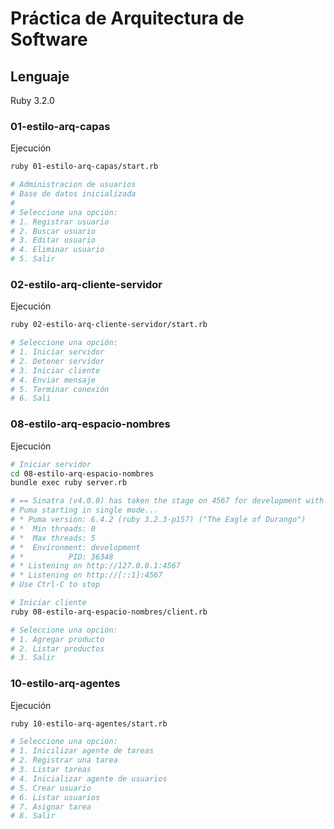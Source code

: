 # Práctica de Arquitectura de Software
## Lenguaje
Ruby 3.2.0

### 01-estilo-arq-capas
Ejecución
```bash
ruby 01-estilo-arq-capas/start.rb

# Administracion de usuarios
# Base de datos inicializada
# 
# Seleccione una opción:
# 1. Registrar usuario
# 2. Buscar usuario
# 3. Editar usuario
# 4. Eliminar usuario
# 5. Salir
```

### 02-estilo-arq-cliente-servidor
Ejecución
```bash
ruby 02-estilo-arq-cliente-servidor/start.rb

# Seleccione una opción:
# 1. Iniciar servidor
# 2. Detener servidor
# 3. Iniciar cliente
# 4. Enviar mensaje
# 5. Terminar conexión
# 6. Sali
```

### 08-estilo-arq-espacio-nombres
Ejecución
```bash
# Iniciar servidor
cd 08-estilo-arq-espacio-nombres
bundle exec ruby server.rb

# == Sinatra (v4.0.0) has taken the stage on 4567 for development with backup from Puma
# Puma starting in single mode...
# * Puma version: 6.4.2 (ruby 3.2.3-p157) ("The Eagle of Durango")
# *  Min threads: 0
# *  Max threads: 5
# *  Environment: development
# *          PID: 36348
# * Listening on http://127.0.0.1:4567
# * Listening on http://[::1]:4567
# Use Ctrl-C to stop
```

```bash
# Iniciar cliente
ruby 08-estilo-arq-espacio-nombres/client.rb

# Seleccione una opción:
# 1. Agregar producto
# 2. Listar productos
# 3. Salir
```

### 10-estilo-arq-agentes
Ejecución
```bash
ruby 10-estilo-arq-agentes/start.rb

# Seleccione una opción:
# 1. Inicilizar agente de tareas
# 2. Registrar una tarea
# 3. Listar tareas
# 4. Inicializar agente de usuarios
# 5. Crear usuario
# 6. Listar usuarios
# 7. Asignar tarea
# 8. Salir
```